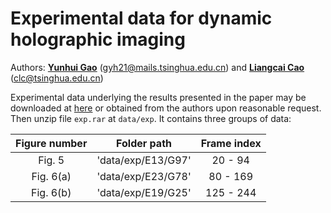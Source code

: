 # Experimental data for dynamic holographic imaging
Authors: **[Yunhui Gao](https://github.com/Yunhui-Gao)** (gyh21@mails.tsinghua.edu.cn) and **[Liangcai Cao](https://scholar.google.com/citations?user=FYYb_-wAAAAJ&hl=en)** (clc@tsinghua.edu.cn)

Experimental data underlying the results presented in the paper may be downloaded at [here](https://cloud.tsinghua.edu.cn/f/e68e968e5c3c498e9e41/?dl=1) or obtained from the authors upon reasonable request. Then unzip file `exp.rar` at `data/exp`. It contains three groups of data:

| Figure number | Folder path        | Frame index     |
| :----------:  | :----------:       | :----------:    |
| Fig. 5        | 'data/exp/E13/G97' |  20 -  94       |
| Fig. 6(a)     | 'data/exp/E23/G78' |  80 - 169       |
| Fig. 6(b)     | 'data/exp/E19/G25' | 125 - 244       |